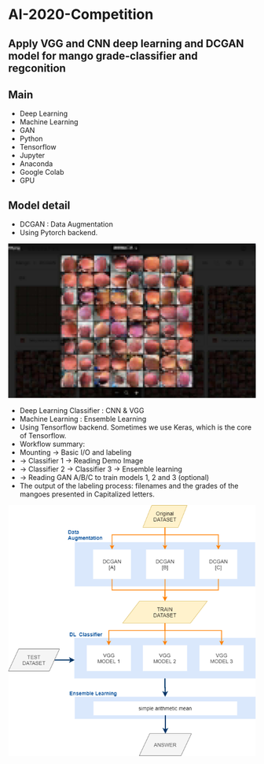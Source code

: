 # AI-2020-Competition
## Apply VGG and CNN deep learning and DCGAN model for mango grade-classifier and regconition
## Main
* Deep Learning 
* Machine Learning 
* GAN 
* Python
* Tensorflow
* Jupyter
* Anaconda
* Google Colab
* GPU
## Model detail
* DCGAN : Data Augmentation
* Using Pytorch backend.

![Variable Declaration](/img/GANmango.png)

* Deep Learning Classifier : CNN & VGG
* Machine Learning : Ensemble Learning
* Using Tensorflow backend. Sometimes we use Keras, which is the core of Tensorflow.
* Workflow summary: 
* Mounting -> Basic I/O and labeling
* -> Classifier 1 -> Reading Demo Image
* -> Classifier 2 -> Classifier 3 -> Ensemble learning
* -> Reading GAN A/B/C to train models 1, 2 and 3 (optional)
* The output of the labeling process: filenames and the grades of the mangoes presented in Capitalized letters.

![Variable Declaration](/img/image1.png)

